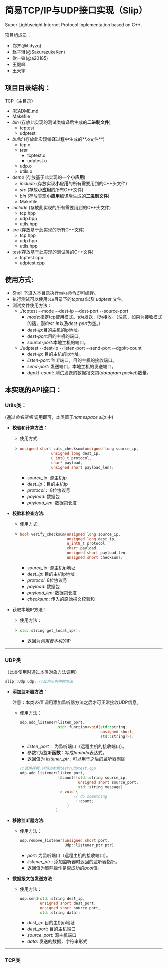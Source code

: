 # 简易TCP/IP与UDP接口实现（Slip）

Super Lightweight Internet Protocol Inplementation based on C++.

项目组成员：

* 郑齐(@tidyzq) 
* 赵子琳(@SakurazukaKen)
* 欧一锋(@a20185)
* 王毅峰
* 王天宇



## 项目目录结构：

TCP（主目录）

* README.md
* Makefile
* *bin*  (存放此实现的测试类编译后生成的**二进制文件**)
  * tcptest
  * udptest
* *build* (存放此实现编译过程中生成的**.o文件**)
  * tcp.o
  * *test*
    * tcptest.o
    * udptest.o
  * udp.o
  * utils.o
* *demo* (存放基于此实现的一个**小应用**)
  * *include* (存放实现**小应用**的所有需要用到的C++头文件)
  * *src* (存放**小应用**的所有C++文件)
  * *bin* (存放实现**小应用**编译后生成的**二进制文件**)
  * Makefile
* *include* (存放此实现的所有需要用到的C++头文件)
  * tcp.hpp
  * udp.hpp
  * utils.hpp
* *src* (存放基于此实现的所有C++文件)
  * tcp.hpp
  * udp.hpp
  * utils.hpp
* test(存放基于此实现的测试类的C++文件)
  * tcptest.cpp
  * udptest.cpp




## 使用方式:

* Shell 下进入本目录执行`make`命令即可编译。
* 执行测试可以使用`bin`目录下的*tcptest*以及 *udptest* 文件。
* 测试文件使用方法：
  * ./tcptest --mode  --dest-ip  --dest-port  --source-port   
    * *mode*:指定tcp使用模式。**s**为发送，**l**为接收。（注意，如果为接收模式的话，则*dest-ip*以及*dest-port*为空。）
    * *dest-ip*:目的主机的ip地址。
    * *dest-port*:目的主机的端口。
    * *source-port*:本地主机的端口。
  * ./udptest  --dest-ip  --listen-port  --send-port  --dgpkt-count
    * *dest-ip*: 目的主机的ip地址。
    * *listen-port*: 监听端口，目的主机的接收端口。
    * *send-port*: 发送端口，本地主机的发送端口。
    * *dgpkt-count*: 测试发送的数据报文包(*datagram packet*)数量。

 

  

## 本实现的API接口：

### Utils类：

 (通过*命名空间* 调用即可，本类置于*namespace slip* 中)

* **校验和计算方法：**

  * 使用方式:

  * ```c++
    unsigned short calc_checksum(unsigned long source_ip, 
                  unsigned long dest_ip, 
                  u_int8_t protocol,
                  char* payload, 
                  unsigned short payload_len);
    ```

    * *source_ip*: 源主机ip
    * *dest_ip*：目的主机ip
    * *protocol*： 8位协议号
    * *payload*:   数据包
    * *payload_len*: 数据包长度

     

* **校验和检查方法:**

  * 使用方式:

  * ```c++
    bool verify_checksum(unsigned long source_ip, 
                         unsigned long dest_ip, 
                         u_int8_t protocol,
                         char* payload,
                         unsigned short payload_len,
                         unsigned short checksum);
    ```

    * *source_ip*:    源主机ip地址
    * *dest_ip*:    目的主机ip地址
    * *protocol*:    8位协议号
    * *payload*:   数据包
    * *payload_len*:   数据包长度
    * *checksum*:    传入的原始报文校验和

 

* 获取本地IP方法：

  * 使用方法：

  * ```c++
    std::string get_local_ip();
    ```

    * 返回为*调用者本机*的IP

 

 

 

---------------------------------------------------------------------------------------------------------------



### UDP类

（此类使用时通过本类对象方法调用）

```c++
slip::Udp udp; //此为示例中的方法
```



* **添加监听器方法**：

  注意：本类*必须* 调用添加监听器方法之后才可正常接收UDP信息。

  * 使用方法：

    ```c++
    udp.add_listener(listen_port,
                     std::function<void(std::string,
                                        unsigned short,
                                        std::string)>);
    ```

    * *listen_port*： 为监听端口（远程主机的接收端口）。
    * 参数2为**监听函数**：写成*lambda*表达式。
    * 返回值为 *listener_ptr* , 可以用于之后的监听器删除

    ```c++
    //调用样例,详情请参照test/udptest.cpp
    udp.add_listener(listen_port, 
                     [&count](std::string source_ip,
                              unsigned short source_port,
                              std::string message)
                     -> void {
          					// do something
         					 ++count;
       					 }
                    );
    ```

 

* **移除监听器方法**:

  * 使用方法：

    ```c++
    udp.remove_listener(unsigned short port,
                        Udp::listener_ptr ptr);
    ```

    * *port*: 为监听端口（远程主机的接收端口）。
    * *listener_ptr* : 添加监听器时返回的监听器指针。
    * 返回值为删除操作是否成功的*bool*值。

 

* **数据报文包发送方法**：

  * 使用方法：

    ```c++
    udp.send(std::string dest_ip, 
             unsigned short dest_port, 
             unsigned short source_port, 
             std::string data);
    ```

    * *dest_ip*:  目的主机ip地址
    * *dest_port*:  目的主机端口
    * *source_port*:  源主机端口
    * *data*:  发送的数据，字符串形式

 



------

 

### TCP类



